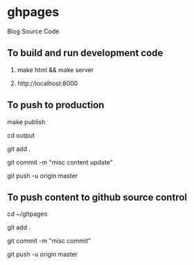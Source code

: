 # ghpages
Blog Source Code


To build and run development code
---------------------------------
1) make html && make server

2) http://localhost:8000


To push to production
---------------------
make publish

cd output

git add .

git commit -m "misc content update"

git push -u origin master

To push content to github source control
----------------------------------------
cd ~/ghpages

git add .

git commit -m "misc commit"

git push -u origin master


